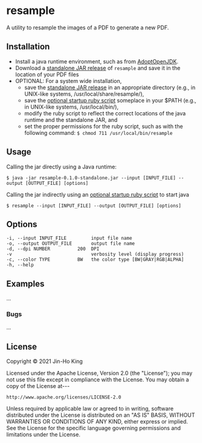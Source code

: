 # resample

A utility to resample the images of a PDF to generate a new PDF.

## Installation

- Install a java runtime environment, such as from [AdoptOpenJDK](https://adoptopenjdk.net/).
- Download a [standalone JAR release](https://github.com/kjinho/resample/releases) of ```resample```
  and save it in the location of your PDF files
- OPTIONAL: For a system wide installation,
  - save the [standalone JAR release](https://github.com/kjinho/resample/releases) in an appropriate
    directory (e.g., in UNIX-like systems, /usr/local/share/resample/),
  - save the [optional startup ruby script](https://github.com/kjinho/resample/blob/master/bin/resample)
    someplace in your $PATH (e.g., in UNIX-like systems, /usr/local/bin/),
  - modify the ruby script to reflect the correct locations of the java runtime and the
    standalone JAR, and
  - set the proper permissions for the ruby script, such as with the following command:
    ```$ chmod 711 /usr/local/bin/resample```

## Usage

Calling the jar directly using a Java runtime:

    $ java -jar resample-0.1.0-standalone.jar --input [INPUT_FILE] --output [OUTPUT_FILE] [options]
    
Calling the jar indirectly using an 
[optional startup ruby script](https://github.com/kjinho/resample/blob/master/bin/resample) 
to start java

    $ resample --input [INPUT_FILE] --output [OUTPUT_FILE] [options]

## Options

    -i, --input INPUT_FILE         input file name
    -o, --output OUTPUT_FILE       output file name
    -d, --dpi NUMBER          200  DPI
    -v                             verbosity level (display progress)
    -c, --color TYPE          BW   the color type [BW|GRAY|RGB|ALPHA]
    -h, --help

## Examples

...

### Bugs

...

## License

Copyright © 2021 Jin-Ho King

Licensed under the Apache License, Version 2.0 (the "License");
you may not use this file except in compliance with the License.
You may obtain a copy of the License at---

    http://www.apache.org/licenses/LICENSE-2.0

Unless required by applicable law or agreed to in writing, software
distributed under the License is distributed on an "AS IS" BASIS,
WITHOUT WARRANTIES OR CONDITIONS OF ANY KIND, either express or implied.
See the License for the specific language governing permissions and
limitations under the License.